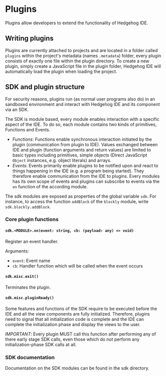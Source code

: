 # Plugins
Plugins allow developers to extend the functionality of Hedgehog IDE.

## Writing plugins
Plugins are currently attached to projects and are located in a folder called `plugins` within the project's metadata (names `.metadata`) folder, every plugin consists of exactly one file within the plugin directory. To create a new plugin, simply create a JavaScript file in the plugin folder, Hedgehog IDE will automatically load the plugin when loading the project.

## SDK and plugin structure
For security reasons, plugins run (as normal user programs also do) in an sandboxed environment and interact with Hedgehog IDE and its component via an SDK.

The SDK is module based, every module enables interaction with a specific aspect of the IDE. To do so, each module contains two kinds of primitives, Functions and Events.
- *Functions*: Functions enable synchronous interaction initiated by the plugin (communication from plugin to IDE). Values exchanged between IDE and plugin (function arguments and return values) are limited to basic types including primitives, simple objects (Direct JavaScript `Object` instances, e.g. object literals) and arrays.
- *Events*: Events primarily enable plugins to be notified upon and react to things happening in the IDE (e.g. a program being started). They therefore enable communication from the IDE to plugins. Every modules has its own scope of events and plugins can subscribe to events via the `on` function of the according module.

The sdk modules are exposed as properties of the global variable `sdk`. For instance, to access the function `addBlock` of the `blockly` module, write `sdk.blockly.addBlock`.

### Core plugin functions
#### `sdk.<MODULE>.on(event: string, cb: (payload: any) => void)`
Register an event handler.

Arguments:
- `event`: Event name
- `cb`: Handler function which will be called when the event occurs

#### `sdk.misc.exit()`
Terminates the plugin.

#### `sdk.misc.pluginReady()`
Some features and functions of the SDK require to be executed before the IDE and all the view components are fully initialized. Therefore, plugins need to signal that all initialization code is complete and the IDE can complete the initialization phase and display the views to the user.

*IMPORTANT*: Every plugin MUST call this function after performing any of there early stage SDK calls, even those which do not perform any initialization-phase SDK calls at all.

### SDK documentation
Documentation on the SDK modules can be found in the sdk directory.
